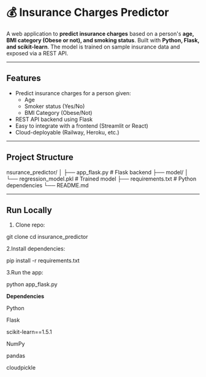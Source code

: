 # 💰 Insurance Charges Predictor

A web application to **predict insurance charges** based on a person's **age, BMI category (Obese or not), and smoking status**. Built with **Python, Flask, and scikit-learn**. The model is trained on sample insurance data and exposed via a REST API.

---

## **Features**

- Predict insurance charges for a person given:
  - Age
  - Smoker status (Yes/No)
  - BMI Category (Obese/Not)
- REST API backend using Flask
- Easy to integrate with a frontend (Streamlit or React)
- Cloud-deployable (Railway, Heroku, etc.)

---

## **Project Structure**

nsurance_predictor/
│
├── app_flask.py # Flask backend
├── model/
│ └── regression_model.pkl # Trained model
├── requirements.txt # Python dependencies
└── README.md

---

## Run Locally

1. Clone repo:


git clone <your-repo-url>
cd insurance_predictor



2.Install dependencies:

pip install -r requirements.txt


3.Run the app:

python app_flask.py

**Dependencies**

Python

Flask

scikit-learn==1.5.1

NumPy

pandas

cloudpickle
